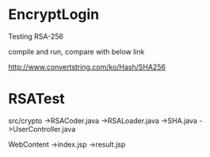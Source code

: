 # EncryptLogin

Testing RSA-256

compile and run, compare with below link

http://www.convertstring.com/ko/Hash/SHA256


# RSATest

src/crypto
->RSACoder.java
->RSALoader.java
->SHA.java
->UserController.java 

WebContent
->index.jsp
->result.jsp
